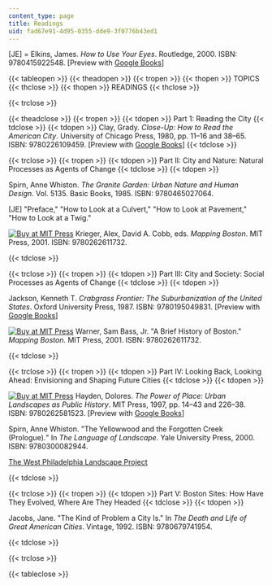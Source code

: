 ```yaml
---
content_type: page
title: Readings
uid: fad67e91-4d95-0355-dde9-3f0776b43ed1
---
```


\[JE\] = Elkins, James. _How to Use Your Eyes_. Routledge, 2000. ISBN: 9780415922548. \[Preview with [Google Books](http://books.google.com/books?id=YPKSAgAAQBAJ&pg=PAfrontcover)\]

{{< tableopen >}}
{{< theadopen >}}
{{< tropen >}}
{{< thopen >}}
TOPICS
{{< thclose >}}
{{< thopen >}}
READINGS
{{< thclose >}}

{{< trclose >}}

{{< theadclose >}}
{{< tropen >}}
{{< tdopen >}}
Part 1: Reading the City
{{< tdclose >}}
{{< tdopen >}}
Clay, Grady. _Close-Up: How to Read the American City_. University of Chicago Press, 1980, pp. 11–16 and 38–65. ISBN: 9780226109459. \[Preview with [Google Books](http://books.google.com/books?id=_UkCbMQakaIC&pg=PAfrontcover)\]
{{< tdclose >}}

{{< trclose >}}
{{< tropen >}}
{{< tdopen >}}
Part II: City and Nature: Natural Processes as Agents of Change
{{< tdclose >}}
{{< tdopen >}}


Spirn, Anne Whiston. _The Granite Garden: Urban Nature and Human Design_. Vol. 5135. Basic Books, 1985. ISBN: 9780465027064.

\[JE\] "Preface," "How to Look at a Culvert," "How to Look at Pavement," "How to Look at a Twig."

[![Buy at MIT Press](/images/mp_logo.gif)](https://mitpress.mit.edu/9780262611732) Krieger, Alex, David A. Cobb, eds. _Mapping Boston_. MIT Press, 2001. ISBN: 9780262611732.


{{< tdclose >}}

{{< trclose >}}
{{< tropen >}}
{{< tdopen >}}
Part III: City and Society: Social Processes as Agents of Change
{{< tdclose >}}
{{< tdopen >}}


Jackson, Kenneth T. _Crabgrass Frontier: The Suburbanization of the United States_. Oxford University Press, 1987. ISBN: 9780195049831. \[Preview with [Google Books](http://books.google.com/books?id=XDQC1w1LIFMC&pg=PAfrontcover)\]

[![Buy at MIT Press](/images/mp_logo.gif)](https://mitpress.mit.edu/9780262611732) Warner, Sam Bass, Jr. "A Brief History of Boston." _Mapping Boston._ MIT Press, 2001. ISBN: 9780262611732.


{{< tdclose >}}

{{< trclose >}}
{{< tropen >}}
{{< tdopen >}}
Part IV: Looking Back, Looking Ahead: Envisioning and Shaping Future Cities
{{< tdclose >}}
{{< tdopen >}}


[![Buy at MIT Press](/images/mp_logo.gif)](https://mitpress.mit.edu/9780262581523) Hayden, Dolores. _The Power of Place: Urban Landscapes as Public History_. MIT Press, 1997, pp. 14–43 and 226–38. ISBN: 9780262581523. \[Preview with [Google Books](https://books.google.com/books?id=bpQB4ogOQscC&pg=PA226#v=onepage&q&f=false)\]

Spirn, Anne Whiston. "The Yellowwood and the Forgotten Creek (Prologue)_._" In _The Language of Landscape_. Yale University Press, 2000. ISBN: 9780300082944.

[The West Philadelphia Landscape Project](http://www.wplp.net/)


{{< tdclose >}}

{{< trclose >}}
{{< tropen >}}
{{< tdopen >}}
Part V: Boston Sites: How Have They Evolved, Where Are They Headed
{{< tdclose >}}
{{< tdopen >}}


Jacobs, Jane. "The Kind of Problem a City Is." In _The Death and Life of Great American Cities_. Vintage, 1992. ISBN: 9780679741954.


{{< tdclose >}}

{{< trclose >}}

{{< tableclose >}}